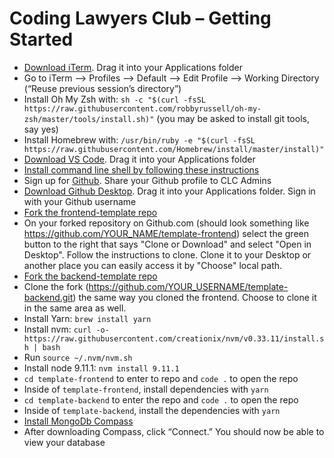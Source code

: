 # Coding Lawyers Club – Getting Started
* [Download iTerm](https://www.iterm2.com/). Drag it into your Applications folder
* Go to iTerm —> Profiles —> Default —> Edit Profile —> Working Directory (“Reuse previous session’s directory”)
* Install Oh My Zsh with: `sh -c "$(curl -fsSL https://raw.githubusercontent.com/robbyrussell/oh-my-zsh/master/tools/install.sh)"`
(you may be asked to install git tools, say yes)
* Install Homebrew with: `/usr/bin/ruby -e "$(curl -fsSL https://raw.githubusercontent.com/Homebrew/install/master/install)"`
* [Download VS Code](https://code.visualstudio.com/). Drag it into your Applications folder
* [Install command line shell by following these instructions](https://code.visualstudio.com/docs/setup/mac#_launching-from-the-command-line)
* Sign up for [Github](www.github.com). Share your Github profile to CLC Admins
* [Download Github Desktop](https://desktop.github.com/). Drag it into your Applications folder. Sign in with your Github username
* [Fork the frontend-template repo](https://github.com/dbarabander/template-frontend)
* On your forked repository on Github.com (should look something like https://github.com/YOUR_NAME/template-frontend) select the green button to the right that says "Clone or Download" and select "Open in Desktop". Follow the instructions to clone. Clone it to your Desktop or another place you can easily access it by "Choose" local path.
* [Fork the backend-template repo](https://github.com/dbarabander/template-backend)
* Clone the fork (https://github.com/YOUR_USERNAME/template-backend.git) the same way you cloned the frontend. Choose to clone it in the same area as well.
* Install Yarn: `brew install yarn`
* Install nvm: `curl -o- https://raw.githubusercontent.com/creationix/nvm/v0.33.11/install.sh | bash`
* Run `source ~/.nvm/nvm.sh`
* Install node 9.11.1: `nvm install 9.11.1`
* `cd template-frontend` to enter to repo and `code .` to open the repo
* Inside of `template-frontend`, install dependencies with `yarn`
* `cd template-backend` to enter the repo and `code .` to open the repo
* Inside of `template-backend`, install the dependencies with `yarn`
* [Install MongoDb Compass](https://www.mongodb.com/download-center?jmp=tutorials&_ga=2.177525221.1936207160.1531960242-451401237.1531960242#compass)
* After downloading Compass, click “Connect.” You should now be able to view your database
